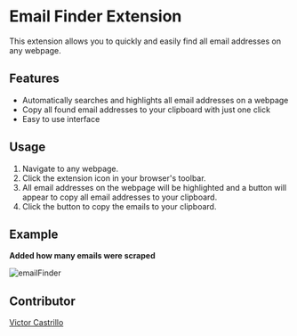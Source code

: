 # Email Finder Extension

This extension allows you to quickly and easily find all email addresses on any webpage.

## Features

- Automatically searches and highlights all email addresses on a webpage
- Copy all found email addresses to your clipboard with just one click
- Easy to use interface

## Usage

1. Navigate to any webpage.
2. Click the extension icon in your browser's toolbar.
3. All email addresses on the webpage will be highlighted and a button will appear to copy all email addresses to your clipboard.
4. Click the button to copy the emails to your clipboard.

## Example

**Added how many emails were scraped**

![emailFinder](https://user-images.githubusercontent.com/104428151/212377381-d0e81664-12c0-4016-a25b-d0043373493c.png)

## Contributor


[Victor Castrillo](https://github.com/CastrilloRedondoVictor)
